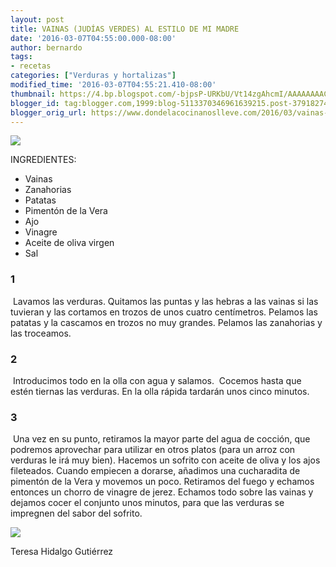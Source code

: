 ```yaml
---
layout: post
title: VAINAS (JUDÍAS VERDES) AL ESTILO DE MI MADRE
date: '2016-03-07T04:55:00.000-08:00'
author: bernardo
tags:
- recetas
categories: ["Verduras y hortalizas"]
modified_time: '2016-03-07T04:55:21.410-08:00'
thumbnail: https://4.bp.blogspot.com/-bjpsP-URKbU/Vt14zgAhcmI/AAAAAAAACfU/OHBlapjFz5A/s72-c/vainas.JPG
blogger_id: tag:blogger.com,1999:blog-5113370346961639215.post-3791827432726354130
blogger_orig_url: https://www.dondelacocinanoslleve.com/2016/03/vainas-judias-verdes-al-estilo-de-mi.html
---
```


![](https://4.bp.blogspot.com/-bjpsP-URKbU/Vt14zgAhcmI/AAAAAAAACfU/OHBlapjFz5A/s320/vainas.JPG)

  
INGREDIENTES:
* Vainas
* Zanahorias
* Patatas
* Pimentón de la Vera
* Ajo
* Vinagre
* Aceite de oliva virgen
* Sal  

### 1

 Lavamos las verduras. Quitamos las puntas y las hebras a las vainas si las tuvieran y las cortamos en trozos de unos cuatro centímetros. Pelamos las patatas y la cascamos en trozos no muy grandes. Pelamos las zanahorias y las troceamos.  

### 2

 Introducimos todo en la olla con agua y salamos.  Cocemos hasta que estén tiernas las verduras. En la olla rápida tardarán unos cinco minutos.  

### 3

 Una vez en su punto, retiramos la mayor parte del agua de cocción, que podremos aprovechar para utilizar en otros platos (para un arroz con verduras le irá muy bien). Hacemos un sofrito con aceite de oliva y los ajos fileteados. Cuando empiecen a dorarse, añadimos una cucharadita de pimentón de la Vera y movemos un poco. Retiramos del fuego y echamos entonces un chorro de vinagre de jerez. Echamos todo sobre las vainas y dejamos cocer el conjunto unos minutos, para que las verduras se impregnen del sabor del sofrito.

  

![](https://4.bp.blogspot.com/-cmcIu-cwrj0/Vt15VK0zKhI/AAAAAAAACfY/YWCwuBlqX5A/s320/vainasss.JPG)

  
Teresa Hidalgo Gutiérrez

